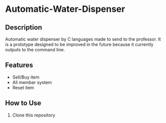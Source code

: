 # Automatic-Water-Dispenser

## Description
Automatic water dispenser by C languages made to send to the professor. 
It is a prototype designed to be improved in the future because it currently outputs to the command line.

## Features
- Sell/Buy item 
- All member system
- Reset item

## How to Use
1. Clone this repository


